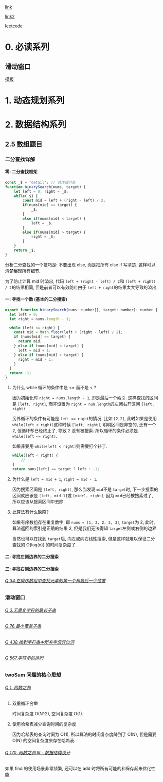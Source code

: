 [link](https://labuladong.gitbook.io/algo/)

[link2](https://github.com/Alex660/leetcode)

[leetcode](https://leetcode-cn.com/problemset/all/)

# 0. 必读系列

## 滑动窗口

[模板](src/slidingwindow.ts)

# 1. 动态规划系列

# 2. 数据结构系列

## 2.5 数组题目

### 二分查找详解

#### 零: 二分查找框架

```js
const _$ = 'detail'; // 具体细节处
function binarySearch(nums, target) {
    let left = 0, right = _$;
    while(_$) {
        const mid = left + (right - left) / 2;
        if(nums[mid] == target) {
            _$;
        }
        else if(nums[mid] < target) {
            left = _$;
        }
        else if(nums[mid] > target) {
            right = _$;
        }
    }
    return _$;
}
```

分析二分查找的一个技巧是: 不要出现 else, 而是把所有 else if 写清楚. 这样可以清楚展现所有细节.

为了防止计算 mid 时溢出, 代码 `left + (right - left) / 2`和 `(left + right) / 2`的结果相同, 但是前者可以有效防止由于 `left + right`的结果太大导致的溢出.

#### 一: 寻找一个数 (基本的二分搜索)

```js
export function binarySearch(nums: number[], target: number): number {
  let left = 0;
  let right = nums.length - 1;

  while (left <= right) {
    const mid = Math.floor(left + (right - left) / 2);
    if (nums[mid] == target) {
      return mid;
    } else if (nums[mid] < target) {
      left = mid + 1;
    } else if (nums[mid] > target) {
      right = mid - 1;
    }
  }
  return -1;
}
```

1. 为什么 while 循环的条件中是 <= 而不是 < ?

   因为初始化时 `right = nums.length - 1`, 即是最后一个索引. 这样查找的区间是 `[left, right]`, 而非设置为 `right = num.length`的左闭右开区间 `[left, right)`

   另外循环的条件有可能是 `left == right`的情况, 比如 `[2,2]`, 此时如果是使用 `while(left < right)`这种时候 `[left, right]`, 明明区间是非空的, 还有一个 2, 但循环却已经终止了, 导致 2 没有被搜索. 所以循环的条件必须是 `while(left <= right)`.

   如果非要用 `while(left < right)`则需要打个补丁.

   ```js
   while(left < right) {
       // ...
   }
   return nums[left] == target ? left : -1;
   ```

2. 为什么是 `left = mid + 1`, `right = mid - 1`.

   因为搜索区间是 `[left, right]`, 那么当发现 `mid`不是 `target`时, 下一步搜索的区间就应该是 `[left, mid-1]`或 `[mid+1, right]`, 因为 `mid`已经被搜索过了, 所以应该从搜索区间中去除.

3. 此算法有什么缺陷?

   如果有序数组存在重复数字, 即 `nums = [1, 2, 2, 2, 3]`, `target`为 2, 此时, 算法返回的索引是正确的结果 2, 但是我们无法得知 `target`左侧或右侧的边界.

   当然也可以在找到 `target`后, 向左或向右线性搜索, 但是这样就难以保证二分查找的 O(log(n)) 的时间复杂度了.

#### 二: 寻找左侧边界的二分搜索

#### 三: 寻找右侧边界的二分搜索

###### [Q 34.在排序数组中查找元素的第一个和最后一个位置](src/34.ts)

### 滑动窗口

###### [Q 3.无重复字符的最长子串](src/3.ts)

###### [Q 76.最小覆盖子串](src/76.ts)

###### [Q 438.找到字符串中所有字母异位词](src/438.ts)

###### [Q 567.字符串的排列](src/567.ts)

### twoSum 问题的核心思想

###### [Q 1. 两数之和](src/1.ts)

1. 双重循环穷举

   时间复杂度 O(N^2), 空间复杂度 O(1).

2. 使用哈希表减少查询时间的复杂度

   因为哈希表的查询时间为 O(1), 所以算法的时间复杂度降到了 O(N), 但是需要 O(N) 的空间复杂度来存在哈希表.

###### [Q 170. 两数之和 III - 数据结构设计](src/170.ts)

如果 find 的使用场景非常频繁, 还可以在 add 时将所有可能的和保存起来优化性能.

###### 